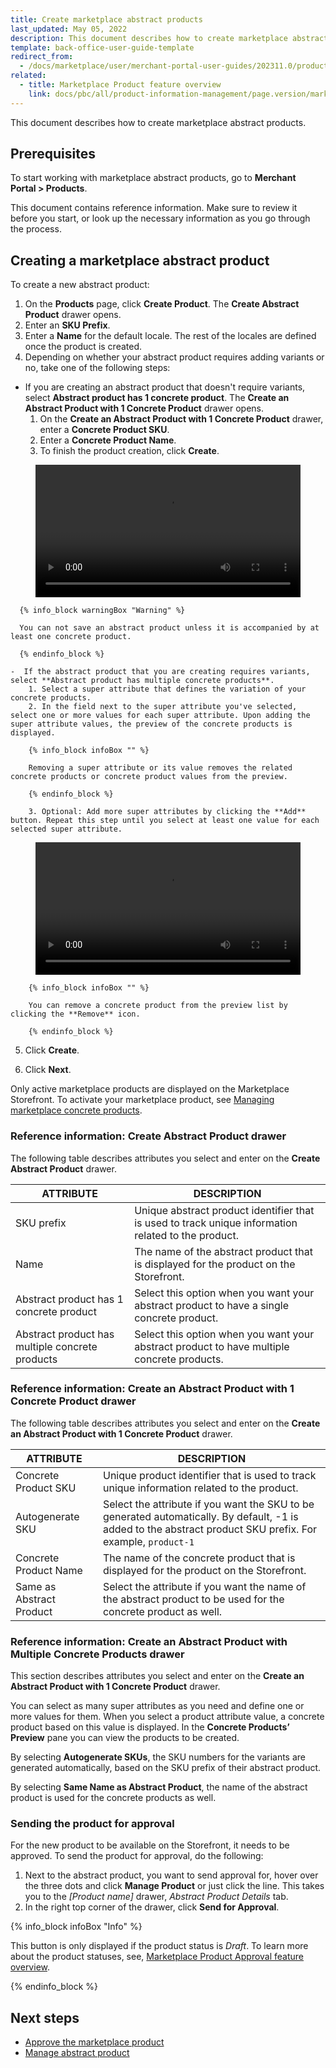 ```yaml
---
title: Create marketplace abstract products
last_updated: May 05, 2022
description: This document describes how to create marketplace abstract products in the Merchant Portal.
template: back-office-user-guide-template
redirect_from:
  - /docs/marketplace/user/merchant-portal-user-guides/202311.0/products/abstract-products/creating-marketplace-abstract-product.html
related:
  - title: Marketplace Product feature overview
    link: docs/pbc/all/product-information-management/page.version/marketplace/marketplace-product-feature-overview.html
---
```


This document describes how to create marketplace abstract products.

## Prerequisites

To start working with marketplace abstract products, go to **Merchant Portal&nbsp;<span aria-label="and then">></span> Products**.

This document contains reference information. Make sure to review it before you start, or look up the necessary information as you go through the process.

## Creating a marketplace abstract product

To create a new abstract product:

1. On the **Products** page, click **Create Product**. The **Create Abstract Product** drawer opens.
2. Enter an **SKU Prefix**.
3. Enter a **Name** for the default locale. The rest of the locales are defined once the product is created.
4. Depending on whether your abstract product requires adding variants or no, take one of the following steps:

  - If you are creating an abstract product that doesn't require variants, select **Abstract product has 1 concrete product**. The **Create an Abstract Product with 1 Concrete Product** drawer opens.
      1. On the **Create an Abstract Product with 1 Concrete Product** drawer, enter a **Concrete Product SKU**.
      2. Enter a **Concrete Product Name**.
      3. To finish the product creation, click **Create**.

<figure class="video_container">
    <video width="100%" height="auto" controls>
    <source src="https://spryker.s3.eu-central-1.amazonaws.com/docs/pbc/all/product-information-management/marketplace/manage-in-the-merchant-portal/abstract-products/create-marketplace-abstract-products.md/create-abstract-product-with-multiple-variants-mp.mp4" type="video/mp4">
  </video>
</figure>


      {% info_block warningBox "Warning" %}

      You can not save an abstract product unless it is accompanied by at least one concrete product.

      {% endinfo_block %}

    -  If the abstract product that you are creating requires variants, select **Abstract product has multiple concrete products**.
        1. Select a super attribute that defines the variation of your concrete products.
        2. In the field next to the super attribute you've selected, select one or more values for each super attribute. Upon adding the super attribute values, the preview of the concrete products is displayed.

        {% info_block infoBox "" %}

        Removing a super attribute or its value removes the related concrete products or concrete product values from the preview.

        {% endinfo_block %}

        3. Optional: Add more super attributes by clicking the **Add** button. Repeat this step until you select at least one value for each selected super attribute.



<figure class="video_container">
    <video width="100%" height="auto" controls>
    <source src="https://spryker.s3.eu-central-1.amazonaws.com/docs/pbc/all/product-information-management/marketplace/manage-in-the-merchant-portal/abstract-products/create-marketplace-abstract-products.md/create-abstract-product-with-one-variant-mp.mp4" type="video/mp4">
  </video>
</figure>


        {% info_block infoBox "" %}

        You can remove a concrete product from the preview list by clicking the **Remove** icon.

        {% endinfo_block %}

5. Сlick **Create**.

6. Click **Next**.

Only active marketplace products are displayed on the Marketplace Storefront. To activate your marketplace product, see [Managing marketplace concrete products](/docs/pbc/all/product-information-management/{{page.version}}/marketplace/manage-in-the-merchant-portal/concrete-products/manage-marketplace-concrete-products.html#activating-and-deactivating-a-concrete-product).

### Reference information: Create Abstract Product drawer

The following table describes attributes you select and enter on the **Create Abstract Product** drawer.

| ATTRIBUTE             | DESCRIPTION       |
| ----------------------------- | ------------------------------------ |
| SKU prefix                                      | Unique abstract product identifier that is used to track unique information related to the product.|
| Name                                            | The name of the abstract product that is displayed for the product on the Storefront. |
| Abstract product has 1 concrete product         | Select this option when you want your abstract product to have a single concrete product. |
| Abstract product has multiple concrete products | Select this option when you want your abstract product to have multiple concrete products. |

### Reference information: Create an Abstract Product with 1 Concrete Product drawer

The following table describes attributes you select and enter on the **Create an Abstract Product with 1 Concrete Product** drawer.

| ATTRIBUTE            | DESCRIPTION             |
| --------------------- | ------------------------------------ |
| Concrete Product SKU     | Unique product identifier that is used to track unique information related to the product. |
| Autogenerate SKU         | Select the attribute if you want the SKU to be generated automatically. By default, -1 is added to the abstract product SKU prefix. For example, `product-1` |
| Concrete Product Name    | The name of the concrete product that is displayed for the product on the Storefront. |
| Same as Abstract Product | Select the attribute if you want the name of the abstract product to be used for the concrete product as well. |

### Reference information: Create an Abstract Product with Multiple Concrete Products drawer

This section describes attributes you select and enter on the **Create an Abstract Product with 1 Concrete Product** drawer.

You can select as many super attributes as you need and define one or more values for them. When you select a product attribute value, a concrete product based on this value is displayed. In the **Concrete Products’ Preview** pane you can view the products to be created.

By selecting **Autogenerate SKUs**, the SKU numbers for the variants are generated automatically, based on the SKU prefix of their abstract product.

By selecting **Same Name as Abstract Product**, the name of the abstract product is used for the concrete products as well.


### Sending the product for approval

For the new product to be available on the Storefront, it needs to be approved. To send the product for approval, do the following:

1. Next to the abstract product, you want to send approval for, hover over the three dots and click **Manage Product** or just click the line. This takes you to the *[Product name]* drawer, *Abstract Product Details* tab.
2. In the right top corner of the drawer, click **Send for Approval**.

{% info_block infoBox "Info" %}

This button is only displayed if the product status is *Draft*. To learn more about the product statuses, see, [Marketplace Product Approval feature overview](/docs/pbc/all/product-information-management/{{page.version}}/marketplace/marketplace-product-approval-process-feature-overview.html).

{% endinfo_block %}

## Next steps

- [Approve the marketplace product](/docs/pbc/all/product-information-management/{{page.version}}/marketplace/manage-in-the-merchant-portal/abstract-products/manage-marketplace-abstract-products.html#sending-the-product-for-approval)
- [Manage abstract product](/docs/pbc/all/product-information-management/{{page.version}}/marketplace/manage-in-the-merchant-portal/abstract-products/manage-marketplace-abstract-products.html)
